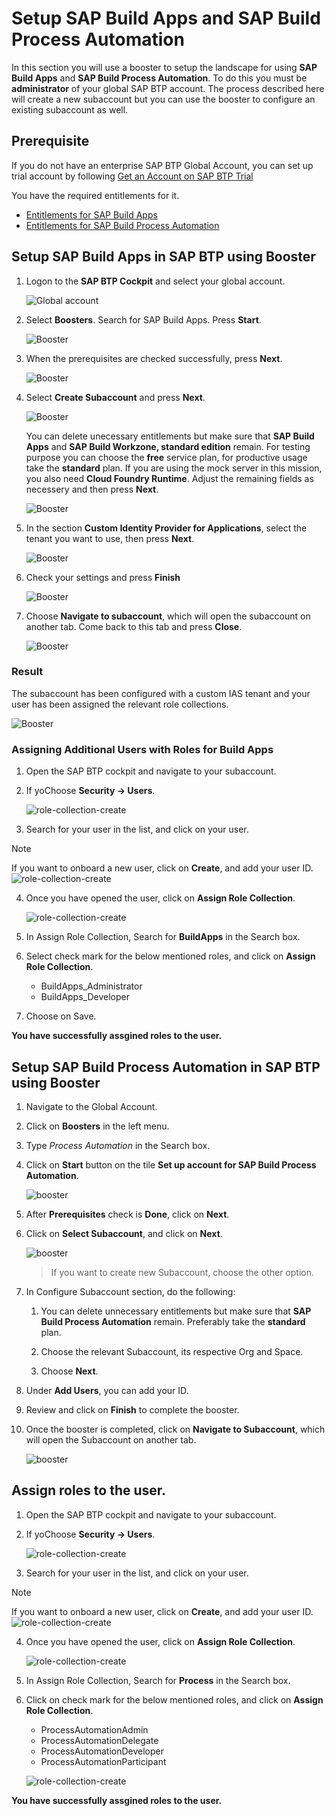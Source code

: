 # Setup SAP Build Apps and SAP Build Process Automation

In this section you will use a booster to setup the landscape for using **SAP Build Apps** and **SAP Build Process Automation**. To do this you must be **administrator** of your global SAP BTP account. The process described here will create a new subaccount but you can use the booster to configure an existing subaccount as well.

## Prerequisite

If you do not have an enterprise SAP BTP Global Account, you can set up trial account by following [Get an Account on SAP BTP Trial](https://developers.sap.com/tutorials/hcp-create-trial-account..html)

You have the required entitlements for it. 
- [Entitlements for SAP Build Apps](../../../build-apps/setup/btp/pre-requisite.md)
- [Entitlements for SAP Build Process Automation](../../../build-process-automation/prerequisites/pre-requisite.md)

## Setup SAP Build Apps in SAP BTP using Booster

1. Logon to the **SAP BTP Cockpit** and select your global account.

    ![Global account](./images/newbooster00.png)

2. Select **Boosters**. Search for SAP Build Apps. Press **Start**.

    ![Booster](./images/newbooster01_steps.png)

3. When the prerequisites are checked successfully, press **Next**.

    ![Booster](./images/newbooster02_steps.png)

4. Select **Create Subaccount** and press **Next**.

    ![Booster](./images/newbooster03_steps.png)

    You can delete unecessary entitlements but make sure that **SAP Build Apps** and **SAP Build Workzone, standard edition** remain. For testing purpose you can choose the **free** service plan, for productive usage take the **standard** plan. If you are using the mock server in this mission, you also need **Cloud Foundry Runtime**. Adjust the remaining fields as necessery and then press **Next**.

    ![Booster](./images/newbooster04_steps.png)

5. In the section **Custom Identity Provider for Applications**, select the tenant you want to use, then press **Next**.

    ![Booster](./images/newbooster05_steps.png)

6. Check your settings and press **Finish**

    ![Booster](./images/newbooster06_steps.png)

7. Choose **Navigate to subaccount**, which will open the subaccount on another tab. Come back to this tab and press **Close**.

    ![Booster](./images/newbooster07_steps.png)

### Result

The subaccount has been configured with a custom IAS tenant and your user has been assigned the relevant role collections.

![Booster](./images/newbooster12_boxes.png)

### Assigning  Additional Users with Roles for Build Apps
1. Open the SAP BTP cockpit and navigate to your subaccount.

2. If yoChoose **Security → Users**.

    ![role-collection-create](./images/setup-sbpa/users.png)

3. Search for your user in the list, and click on your user.

> [!Note]
> If you want to onboard a new user, click on **Create**, and add your user ID.
![role-collection-create](./images/setup-sbpa/create.png)

4. Once you have opened the user, click on **Assign Role Collection**.

    ![role-collection-create](./images/setup-sbpa/assign.png)

5. In Assign Role Collection, Search for **BuildApps** in the Search box.

6. Select check mark for the below mentioned roles, and click on **Assign Role Collection**.
    - BuildApps_Administrator	
    - BuildApps_Developer
7. Choose on Save.

**You have successfully assgined roles to the user.**


## Setup SAP Build Process Automation in SAP BTP using Booster

1. Navigate to the Global Account.

2. Click on **Boosters** in the left menu.

3. Type *Process Automation* in the Search box.

4. Click on **Start** button on the tile **Set up account for SAP Build Process Automation**.

    ![booster](../../../build-process-automation/prerequisites/images/booster.png)

5. After **Prerequisites** check is **Done**, click on **Next**.

6. Click on **Select Subaccount**, and click on **Next**.

    ![booster](../../../build-process-automation/prerequisites/images/select_subaccount.png)

    > If you want to create new Subaccount, choose the other option.

7. In Configure Subaccount section, do the following:

    1. You can delete unnecessary entitlements but make sure that **SAP Build Process Automation** remain. Preferably take the **standard** plan.

    2. Choose the relevant Subaccount, its respective Org and Space.

    3. Choose **Next**.

8. Under **Add Users**, you can add your ID.

9. Review and click on **Finish** to complete the booster.

10. Once the booster is completed, click on **Navigate to Subaccount**, which will open the Subaccount on another tab.

    ![booster](../../../build-process-automation/prerequisites/images/navigate.png)

## Assign roles to the user. 

1. Open the SAP BTP cockpit and navigate to your subaccount.

2. If yoChoose **Security → Users**.

    ![role-collection-create](./images/setup-sbpa/users.png)

3. Search for your user in the list, and click on your user.

> [!Note]
> If you want to onboard a new user, click on **Create**, and add your user ID.
![role-collection-create](./images/setup-sbpa/create.png)

4. Once you have opened the user, click on **Assign Role Collection**.

    ![role-collection-create](./images/setup-sbpa/assign.png)

5. In Assign Role Collection, Search for **Process** in the Search box.

6. Click on check mark for the below mentioned roles, and click on **Assign Role Collection**.

    - ProcessAutomationAdmin	
    - ProcessAutomationDelegate
    - ProcessAutomationDeveloper	
    - ProcessAutomationParticipant

    ![role-collection-create](./images/setup-sbpa/select.png)

**You have successfully assgined roles to the user.**